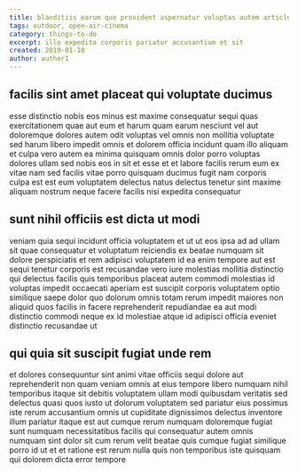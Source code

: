 ```yaml
---
title: blanditiis earum quo provident aspernatur voluptas autem article 47
tags: outdoor, open-air-cinema
category: things-to-do
excerpt: illo expedita corporis pariatur accusantium et sit
created: 2019-01-10
author: author1
---
```


## facilis sint amet placeat qui voluptate ducimus

esse distinctio nobis eos minus est maxime consequatur sequi quas exercitationem quae aut eum et harum quam earum nesciunt vel aut doloremque dolores autem odit voluptas vel omnis non mollitia voluptate sed harum libero impedit omnis et dolorem officia incidunt quam illo aliquam et culpa vero autem ea minima quisquam omnis dolor porro voluptas dolores ullam sed nobis eos in sit et esse et et labore facilis rerum eum ex vitae nam sed facilis vitae porro quisquam ducimus fugit nam corporis culpa est est eum voluptatem delectus natus delectus tenetur sint maxime aliquam nostrum neque facere facilis nisi expedita consequatur

## sunt nihil officiis est dicta ut modi

veniam quia sequi incidunt officia voluptatem et ut ut eos ipsa ad ad ullam sit quae consequatur et voluptatum reiciendis ex beatae numquam sit dolore perspiciatis et rem adipisci voluptatem id ea enim tempore aut est sequi tenetur corporis est recusandae vero iure molestias mollitia distinctio qui delectus facilis quis temporibus placeat autem commodi molestias id voluptas impedit occaecati aperiam est suscipit corporis voluptatem optio similique saepe dolor quo dolorum omnis totam rerum impedit maiores non aliquid quos facilis in facere reprehenderit repudiandae ea aut modi distinctio commodi neque ex id molestiae atque id adipisci officia eveniet distinctio recusandae ut

## qui quia sit suscipit fugiat unde rem

et dolores consequuntur sint animi vitae officiis sequi dolore aut reprehenderit non quam veniam omnis at eius tempore libero numquam nihil temporibus itaque sit debitis voluptatem ullam modi quibusdam veritatis sed delectus quasi quos iusto ut dolorum voluptatem sed pariatur eius possimus iste rerum accusantium omnis ut cupiditate dignissimos delectus inventore illum pariatur itaque est aut cumque rerum numquam doloremque fugiat sunt numquam necessitatibus facilis qui consequatur autem omnis numquam sint dolor sit cum rerum velit beatae quis cumque fugiat similique porro id ut et et ratione est rerum nulla quis non temporibus iste quisquam qui dolorem dicta error tempore
